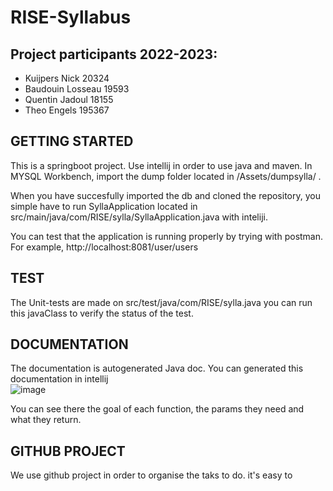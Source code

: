 # RISE-Syllabus

## **Project participants 2022-2023:**

- Kuijpers Nick 20324
- Baudouin Losseau 19593
- Quentin Jadoul 18155
- Theo Engels 195367


## GETTING STARTED
This is a springboot project. 
Use intellij in order to use java and maven. 
In MYSQL Workbench, import the dump folder located in /Assets/dumpsylla/ .  

When you have succesfully imported the db and cloned the repository, you simple have to run SyllaApplication located in src/main/java/com/RISE/sylla/SyllaApplication.java with inteliji.

You can test that the application is running properly by trying with postman. 
For example, http://localhost:8081/user/users 


## TEST

The Unit-tests are made on src/test/java/com/RISE/sylla.java you can run this javaClass to verify the status of the test.

## DOCUMENTATION

The documentation is autogenerated Java doc.
You can generated this documentation in intellij \
![image](https://user-images.githubusercontent.com/67092457/206734346-17a032eb-96a4-48f8-8d07-697ed877d6ef.png)

You can see there the goal of each function, the params they need and what they return.

## GITHUB PROJECT

We use github project in order to organise the taks to do. it's easy to 
